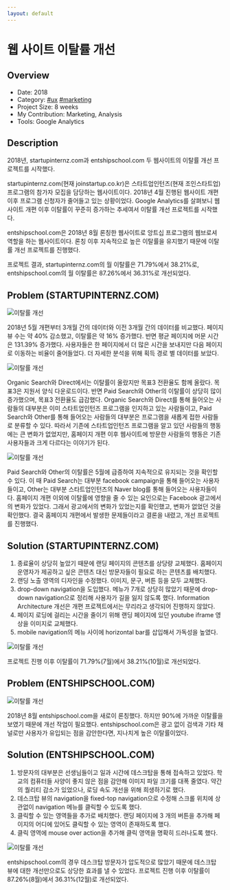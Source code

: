 ```yaml
---
layout: default
---
```


# 웹 사이트 이탈률 개선

## Overview

* Date: 2018
* Category: [#ux](https://www.google.com/search?q=ux) [#marketing](https://www.google.com/search?q=marketing)
* Project Size: 8 weeks
* My Contribution: Marketing, Analysis
* Tools: Google Analytics

## Description

2018년, startupinternz.com과 entshipschool.com 두 웹사이트의 이탈률 개선 프로젝트를 시작했다. 

startupinternz.com(현재 joinstartup.co.kr)은 스타트업인턴즈(현재 조인스타트업) 프로그램의 참가자 모집을 담당하는 웹사이트이다. 
2018년 4월 진행된 웹사이트 개편 이후 프로그램 신청자가 줄어들고 있는 상황이었다. Google Analytics를 살펴보니 웹사이트 개편 이후 이탈률이 꾸준히 증가하는 추세여서 이탈률 개선 프로젝트를 시작했다. 

entshipschool.com은 2018년 8월 론칭한 웹사이트로 앙트십 프로그램의 웹브로셔 역할을 하는 웹사이트이다. 
론칭 이후 지속적으로 높은 이탈률을 유지했기 때문에 이탈률 개선 프로젝트를 진행했다. 

프로젝트 결과, startupinternz.com의 월 이탈률은 71.79%에서 38.21%로, entshipschool.com의 월 이탈률은 87.26%에서 36.31%로 개선되었다. 

## Problem (STARTUPINTERNZ.COM)

![이탈률 개선]({{"/assets/img/project/bounce_rate_1.jpg"}})

2018년 5월 개편부터 3개월 간의 데이터와 이전 3개월 간의 데이터를 비교했다. 
페이지뷰 수는 약 40% 감소했고, 이탈률은 약 16% 증가했다. 
반면 평균 페이지에 머문 시간은 131.39% 증가했다. 
사용자들은 한 페이지에서 더 많은 시간을 보내지만 다음 페이지로 이동하는 비율이 줄어들었다. 
더 자세한 분석을 위해 획득 경로 별 데이터를 보았다. 

![이탈률 개선]({{"/assets/img/project/bounce_rate_2.jpg"}})

Organic Search와 Direct에서는 이탈률이 올랐지만 목표3 전환율도 함께 올랐다. 
목표3은 지원서 양식 다운로드이다. 
반면 Paid Search와 Other의 이탈률이 상당히 많이 증가했으며, 목표3 전환율도 급감했다. 
Organic Search와 Direct를 통해 들어오는 사람들의 대부분은 이미 스타트업인턴즈 프로그램을 인지하고 있는 사람들이고, Paid Search와 Other를 통해 들어오는 사람들의 대부분은 프로그램을 새롭게 접한 사람들로 분류할 수 있다. 
따라서 기존에 스타트업인턴즈 프로그램을 알고 있던 사람들의 행동에는 큰 변화가 없었지만, 홈페이지 개편 이후 웹사이트에 방문한 사람들의 행동은 기존 사용자들과 크게 다르다는 이야기가 된다. 

![이탈률 개선]({{"/assets/img/project/bounce_rate_3.jpg"}})

Paid Search와 Other의 이탈률은 5월에 급증하여 지속적으로 유지되는 것을 확인할 수 있다. 
이 때 Paid Search는 대부분 facebook campaign을 통해 들어오는 사용자들이고, Other는 대부분 스타트업인턴즈의 Naver blog를 통해 들어오는 사용자들이다. 
홈페이지 개편 이외에 이탈률에 영향을 줄 수 있는 요인으로는 Facebook 광고에서의 변화가 있었다. 
그래서 광고에서의 변화가 있었는지를 확인했고, 변화가 없었던 것을 확인했다. 
결국 홈페이지 개편에서 발생한 문제들이라고 결론을 내렸고, 개선 프로젝트를 진행했다. 

## Solution (STARTUPINTERNZ.COM)

1. 종료율이 상당히 높았기 때문에 랜딩 페이지의 콘텐츠를 상당량 교체했다. 홈페이지 운영자가 제공하고 싶은 콘텐츠 대신 방문자들이 필요로 하는 콘텐츠를 배치했다. 
2. 랜딩 노출 영역의 디자인을 수정했다. 이미지, 문구, 버튼 등을 모두 교체했다. 
3. drop-down navigation을 도입했다. 메뉴가 7개로 상당히 많았기 때문에 drop-down navigation으로 정리해 사용자가 길을 잃지 않도록 했다. Information Architecture 개선은 개편 프로젝트에서는 무리라고 생각되어 진행하지 않았다. 
4. 페이지 로딩에 걸리는 시간을 줄이기 위해 랜딩 페이지에 있던 youtube iframe 영상을 이미지로 교체했다. 
5. mobile navigation의 메뉴 사이에 horizontal bar를 삽입해서 가독성을 높였다. 

![이탈률 개선]({{"/assets/img/project/bounce_rate_4.jpg"}})

프로젝트 진행 이후 이탈률이 71.79%(7월)에서 38.21%(10월)로 개선되었다. 

## Problem (ENTSHIPSCHOOL.COM)

![이탈률 개선]({{"/assets/img/project/bounce_rate_5.jpg"}})

2018년 8월 entshipschool.com을 새로이 론칭했다. 
하지만 90%에 가까운 이탈률을 보였기 때문에 개선 작업이 필요했다. 
entshipschool.com은 광고 없이 검색과 기타 채널로만 사용자가 유입되는 점을 감안한다면, 지나치게 높은 이탈률이었다. 

## Solution (ENTSHIPSCHOOL.COM)

1. 방문자의 대부분은 선생님들이고 일과 시간에 데스크탑을 통해 접속하고 있었다. 학교의 컴퓨터들 사양이 좋지 않은 점을 감안해 이미지 파일 크기를 대폭 줄였다. 약간의 퀄리티 감소가 있었으나, 로딩 속도 개선을 위해 희생하기로 했다. 
2. 데스크탑 뷰의 navigation을 fixed-top navigation으로 수정해 스크롤 위치에 상관없이 navigation 메뉴를 클릭할 수 있도록 했다. 
3. 클릭할 수 있는 영역들을 추가로 배치했다. 랜딩 페이지에 3 개의 버튼을 추가해 페이지의 어디에 있어도 클릭할 수 있는 영역이 존재하도록 했다. 
4. 클릭 영역에 mouse over action을 추가해 클릭 영역을 명확히 드러나도록 했다. 

![이탈률 개선]({{"/assets/img/project/bounce_rate_6.jpg"}})

entshipschool.com의 경우 데스크탑 방문자가 압도적으로 많았기 때문에 데스크탑 뷰에 대한 개선만으로도 상당한 효과를 낼 수 있었다. 
프로젝트 진행 이후 이탈률이 87.26%(8월)에서 36.31%(12월)로 개선되었다. 